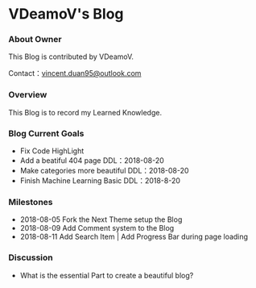 # VDeamoV's Blog
### About Owner

This Blog is contributed by VDeamoV.

Contact：vincent.duan95@outlook.com

### Overview

This Blog is to record my Learned Knowledge. 

### Blog Current Goals

- Fix Code HighLight
- Add a beatiful 404 page   DDL：2018-08-20
- Make categories more beautiful    DDL：2018-08-20
- Finish Machine Learning Basic    DDL：2018-8-20

### Milestones

- 2018-08-05  Fork the Next Theme setup the Blog
- 2018-08-09  Add Comment system to the Blog
- 2018-08-11  Add Search Item | Add Progress Bar during page loading

### Discussion

- What is the essential Part to create a beautiful blog?
